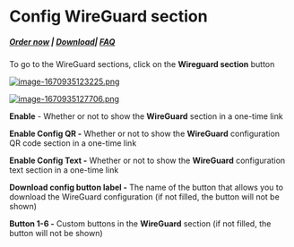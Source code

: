 # Config WireGuard section

##### [Order now](https://panel.puqcloud.com/index.php?rp=/store/puqvpn) | [Download](https://download.puqcloud.com/cp/puqvpncp/)| [FAQ](https://faq.puqcloud.com)

To go to the WireGuard sections, click on the **Wireguard section** button

[![image-1670935123225.png](https://doc.puq.info/uploads/images/gallery/2022-12/scaled-1680-/image-1670935123225.png)](https://doc.puq.info/uploads/images/gallery/2022-12/image-1670935123225.png)

[![image-1670935127706.png](https://doc.puq.info/uploads/images/gallery/2022-12/scaled-1680-/image-1670935127706.png)](https://doc.puq.info/uploads/images/gallery/2022-12/image-1670935127706.png)

**Enable** - Whether or not to show the **WireGuard** section in a one-time link

**Enable Config QR -** Whether or not to show the **WireGuard** configuration QR code section in a one-time link

**Enable Config Text -** Whether or not to show the **WireGuard** configuration text section in a one-time link

**Download config button label -** The name of the button that allows you to download the WireGuard configuration (if not filled, the button will not be shown)

**Button 1-6 -** Custom buttons in the **WireGuard** section (if not filled, the button will not be shown)
